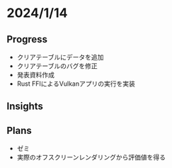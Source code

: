 # 2024/1/14

## Progress

- クリアテーブルにデータを追加
- クリアテーブルのバグを修正
- 発表資料作成
- Rust FFIによるVulkanアプリの実行を実装

## Insights

## Plans

- ゼミ
- 実際のオフスクリーンレンダリングから評価値を得る
